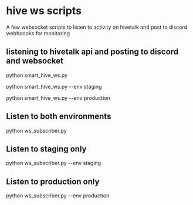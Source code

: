 # hive ws scripts

A few websocket scripts to listen to activity on hivetalk and post to discord webhoooks for monitoring 



## listening to hivetalk api and posting to discord and websocket
python smart_hive_ws.py

python smart_hive_ws.py --env staging

python smart_hive_ws.py --env production


## Listen to both environments
python ws_subscriber.py

## Listen to staging only
python ws_subscriber.py --env staging

## Listen to production only
python ws_subscriber.py --env production
